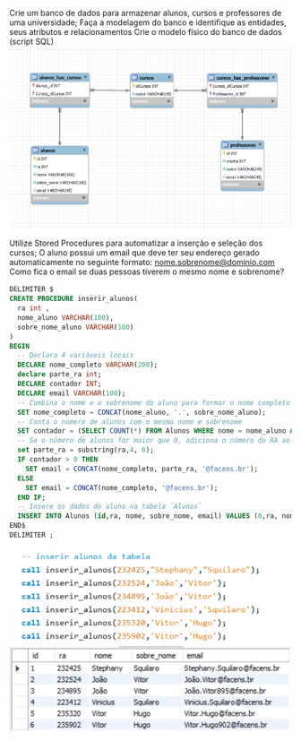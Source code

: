 Crie um banco de dados para armazenar alunos, cursos e professores de uma
universidade;
Faça a modelagem do banco e identifique as entidades, seus atributos e relacionamentos
Crie o modelo físico do banco de dados (script SQL)
![modelo-logico](modelo-logico.png)

Utilize Stored Procedures para automatizar a inserção e seleção dos cursos;
O aluno possui um email que deve ter seu endereço gerado automaticamente no seguinte formato:
nome.sobrenome@dominio.com
Como fica o email se duas pessoas tiverem o mesmo nome e sobrenome?
``` sql
DELIMITER $
CREATE PROCEDURE inserir_alunos(
  ra int ,
  nome_aluno VARCHAR(100),
  sobre_nome_aluno VARCHAR(100)
)
BEGIN
  -- Declara 4 variáveis locais
  DECLARE nome_completo VARCHAR(200);
  declare parte_ra int;
  DECLARE contador INT;
  DECLARE email VARCHAR(100);
  -- Combina o nome e o sobrenome do aluno para formar o nome completo
  SET nome_completo = CONCAT(nome_aluno, '.', sobre_nome_aluno);
  -- Conta o número de alunos com o mesmo nome e sobrenome
  SET contador = (SELECT COUNT(*) FROM Alunos WHERE nome = nome_aluno AND sobre_nome = sobre_nome_aluno);
  -- Se o número de alunos for maior que 0, adiciona o número do RA ao nome completo para criar o email
  set parte_ra = substring(ra,4, 6);
  IF contador > 0 THEN
    SET email = CONCAT(nome_completo, parte_ra, '@facens.br'); 
  ELSE
    SET email = CONCAT(nome_completo, '@facens.br');
  END IF;
  -- Insere os dados do aluno na tabela `Alunos`
  INSERT INTO Alunos (id,ra, nome, sobre_nome, email) VALUES (0,ra, nome_aluno, sobre_nome_aluno, email);
END$
DELIMITER ;
```
![inserindo_alunos](inserir_alunos.png)
![alunos](alunos.png)
